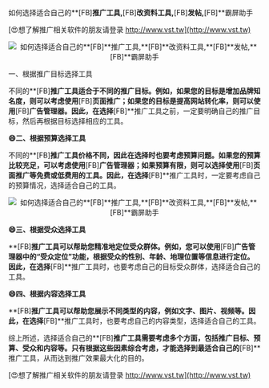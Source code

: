 如何选择适合自己的**[FB]**推广工具,**[FB]**改资料工具,**[FB]**发帖,**[FB]**霸屏助手

[😍想了解推广相关软件的朋友请登录 http://www.vst.tw](http://www.vst.tw)

 <center><img src="https://vst.tw/MP4/tuiguang/png/8.png" alt="如何选择适合自己的**[FB]**推广工具,**[FB]**改资料工具,**[FB]**发帖,**[FB]**霸屏助手"></center>

一、根据推广目标选择工具

不同的**[FB]**推广工具适合于不同的推广目标。例如，如果您的目标是增加品牌知名度，则可以考虑使用**[FB]**页面推广；如果您的目标是提高网站转化率，则可以使用**[FB]**广告管理器。因此，在选择**[FB]**推广工具之前，一定要明确自己的推广目标，然后再根据目标选择相应的工具。

**😄二、根据预算选择工具**

不同的**[FB]**推广工具价格不同，因此在选择时也要考虑预算问题。如果您的预算比较充足，可以考虑使用**[FB]**广告管理器；如果预算有限，则可以选择使用**[FB]**页面推广等免费或低费用的工具。因此，在选择**[FB]**推广工具时，一定要考虑自己的预算情况，选择适合自己的工具。

 <center><img src="https://vst.tw/MP4/tuiguang/png/7.png" alt="如何选择适合自己的**[FB]**推广工具,**[FB]**改资料工具,**[FB]**发帖,**[FB]**霸屏助手"></center>

**😄三、根据受众选择工具**

**[FB]**推广工具可以帮助您精准地定位受众群体。例如，您可以使用**[FB]**广告管理器中的“受众定位”功能，根据受众的性别、年龄、地理位置等信息进行定位。因此，在选择**[FB]**推广工具时，也要考虑自己的目标受众群体，选择适合自己的工具。

**😄四、根据内容选择工具**

**[FB]**推广工具可以帮助您展示不同类型的内容，例如文字、图片、视频等。因此，在选择**[FB]**推广工具时，也要考虑自己的内容类型，选择适合自己的工具。

综上所述，选择适合自己的**[FB]**推广工具需要考虑多个方面，包括推广目标、预算、受众和内容等。只有根据这些因素综合考虑，才能选择到最适合自己的**[FB]**推广工具，从而达到推广效果最大化的目的。

[😍想了解推广相关软件的朋友请登录 http://www.vst.tw](http://www.vst.tw)



